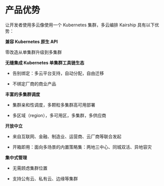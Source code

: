 # 产品优势

让开发者使用多云像使用一个 Kubernetes 集群，多云编排 Kairship 具有以下优势：

**兼容 Kubernetes 原生 API**

零改造从单集群升级到多集群

**无缝集成 Kubernetes 单集群工具链生态**

- 告别绑定：多云平台支持，自动分配，自由迁移

- 不绑定厂商的商业产品

**丰富的多集群调度**

- 集群亲和性调度，多颗粒多集群高可用部署

- 多区域（region），多可用区，多集群，多供应商

**开放中立**

- 来自互联网、金融、制造业、运营商、云厂商等联合发起

- 开箱即用：面向多场景的内置策略集：两地三中心、同城双活、异地容灾

**集中式管理**

- 无需顾虑集群位置

- 支持公有云、私有云、边缘等集群
